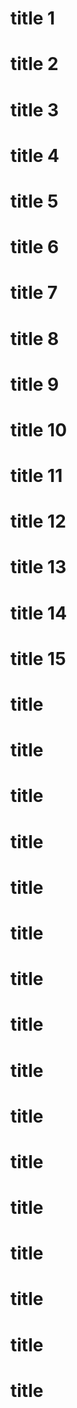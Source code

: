 # title 1
# title 2
# title 3
# title 4
# title 5
# title 6
# title 7
# title 8
# title 9
# title 10
# title 11
# title 12
# title 13
# title 14
# title 15
# title 
# title 
# title 
# title 
# title 
# title 
# title 
# title 
# title 
# title 
# title 
# title 
# title 
# title 
# title 
# title 
